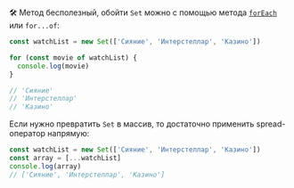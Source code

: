 🛠 Метод бесполезный, обойти `Set` можно с помощью метода [`forEach`](/js/set-foreach/) или `for...of`:

```js
const watchList = new Set(['Сияние', 'Интерстеллар', 'Казино'])

for (const movie of watchList) {
  console.log(movie)
}

// 'Сияние'
// 'Интерстеллар'
// 'Казино'
```

Если нужно превратить `Set` в массив, то достаточно применить spread-оператор напрямую:

```js
const watchList = new Set(['Сияние', 'Интерстеллар', 'Казино'])
const array = [...watchList]
console.log(array)
// ['Сияние', 'Интерстеллар', 'Казино']
```

